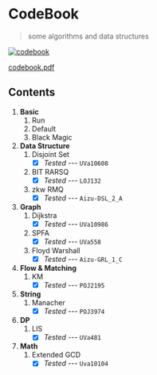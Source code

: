 # CodeBook
> some algorithms and data structures

[![codebook](https://github.com/HJackH/CodeBook/actions/workflows/build.yml/badge.svg)](https://github.com/HJackH/CodeBook/actions/workflows/build.yml)

[codebook.pdf](https://hjackh.github.io/CodeBook)

## Contents
1. **Basic**
    1. Run
    2. Default
    3. Black Magic
2. **Data Structure**
    1. Disjoint Set
        - [x] *Tested* --- `UVa10608`
    2. BIT RARSQ
        - [x] *Tested* --- `LOJ132`
    3. zkw RMQ
        - [x] *Tested* --- `Aizu-DSL_2_A`
3. **Graph**
    1. Dijkstra
        - [x] *Tested* --- `UVa10986`
    2. SPFA
        - [x] *Tested* --- `UVa558`
    3. Floyd Warshall
        - [x] *Tested* --- `Aizu-GRL_1_C`
4. **Flow & Matching**
    1. KM
        - [x] *Tested* --- `POJ2195`
5. **String**
    1. Manacher
        - [x] *Tested* --- `POJ3974`
6. **DP**
    1. LIS
        - [x] *Tested* --- `UVa481`
7. **Math**
    1. Extended GCD
        - [x] *Tested* --- `Uva10104`